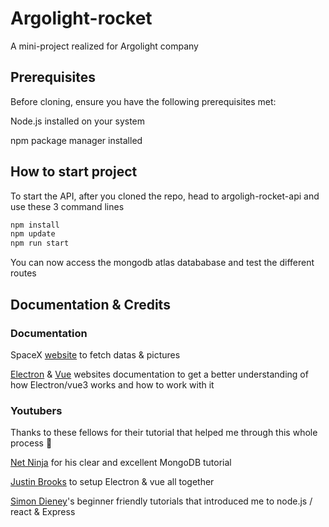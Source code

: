 # Argolight-rocket
A mini-project realized for Argolight company

## Prerequisites

Before cloning, ensure you have the following prerequisites met:

Node.js installed on your system

npm package manager installed

## How to start project

To start the API, after you cloned the repo, head to argoligh-rocket-api and use these 3 command lines

```cmd
npm install
npm update
npm run start
```

You can now access the mongodb atlas datababase and test the different routes

## Documentation & Credits
### Documentation

SpaceX <a href="https://www.spacex.com/">website</a> to fetch datas & pictures

<a href="https://www.electronjs.org/fr/docs/latest/tutorial/tutorial-first-app">Electron</a> & <a href="https://vuejs.org/guide/introduction.html">Vue</a> websites documentation to get a better understanding of how Electron/vue3 works and how to work with it

### Youtubers
Thanks to these fellows for their tutorial that helped me through this whole process 🙏

<a href="https://www.youtube.com/watch?v=ExcRbA7fy_A&list=PL4cUxeGkcC9h77dJ-QJlwGlZlTd4ecZOA&index=1">Net Ninja</a> for his clear and excellent MongoDB tutorial

<a href="https://www.youtube.com/watch?v=LnRCX074VfA">Justin Brooks<a/> to setup Electron & vue all together

<a href="https://www.youtube.com/watch?v=NRxzvpdduvQ">Simon Dieney</a>'s beginner friendly tutorials that introduced me to node.js / react & Express
